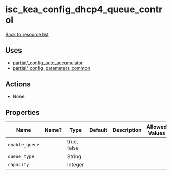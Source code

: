 # isc_kea_config_dhcp4_queue_control

[Back to resource list](../README.md#resources)

## Uses

- [partial/_config_auto_accumulator](partial/isc_kea__config_auto_accumulator.md)
- [partial/_config_parameters_common](partial/isc_kea__config_parameters_common.md)

## Actions

- None

## Properties

| Name           | Name? | Type        | Default | Description | Allowed Values |
| -------------- | ----- | ----------- | ------- | ----------- | -------------- |
| `enable_queue` |       | true, false |         |             |                |
| `queue_type`   |       | String      |         |             |                |
| `capacity`     |       | Integer     |         |             |                |

